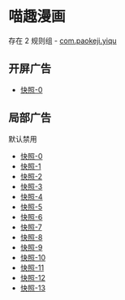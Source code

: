 # 喵趣漫画

存在 2 规则组 - [com.paokeji.yiqu](/src/apps/com.paokeji.yiqu.ts)

## 开屏广告

- [快照-0](https://i.gkd.li/i/14031922)

## 局部广告

默认禁用

- [快照-0](https://i.gkd.li/i/13830354)
- [快照-1](https://i.gkd.li/i/13842716)
- [快照-2](https://i.gkd.li/i/13842966)
- [快照-3](https://i.gkd.li/i/13839432)
- [快照-4](https://i.gkd.li/i/13839519)
- [快照-5](https://i.gkd.li/i/13810767)
- [快照-6](https://i.gkd.li/i/13830798)
- [快照-7](https://i.gkd.li/i/13829749)
- [快照-8](https://i.gkd.li/i/13809737)
- [快照-9](https://i.gkd.li/i/13809578)
- [快照-10](https://i.gkd.li/i/13810150)
- [快照-11](https://i.gkd.li/i/13809629)
- [快照-12](https://i.gkd.li/i/13837855)
- [快照-13](https://i.gkd.li/i/13829312)
